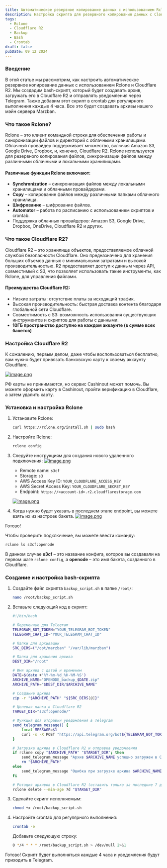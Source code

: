 ```yaml
---
title: Автоматическое резервное копирование данных с использованием Rclone и Cloudflare R2
description: Настройка скрипта для резервного копирования данных с Cloudflare R2 и уведомлений в Telegram.
tags:
  - Rclone
  - Cloudflare R2
  - Backup
  - Bash
  - Crontab
draft: false
pubDate: 09 12 2024
---
```


### Введение

В этой статье мы рассмотрим, как настроить автоматическое резервное копирование данных с использованием Rclone и Cloudflare R2. Мы создадим bash-скрипт, который будет создавать архив, загружать его в Cloudflare R2 и отправлять уведомления через Telegram. Также добавим этот скрипт в crontab для регулярного выполнения каждые 4 часа. Все это будет создавать архивы нашего мэйн сервера Marzban.

### Что такое Rclone?

Rclone – это клиент командной строки для обеспечения работы и синхронизации файлов и директорий с облачными хранилищами. Облачный провайдер поддерживает множество, включая Amazon S3, Google Drive, Dropbox, и, конечно, Cloudflare R2. Rclone используется для резервного копирования файлов, синхронизации файлов между различными облачными и локальными хранилищами.

#### Различные функции Rclone включают:

- **Synchronization** – синхронизация файлов между локальными хранилищами и облачными провайдерами.
- **Copy** – копирование файлов между различными папками облачного хранилища.
- **Шифрование** – шифрование файлов.
- **Automator** – работа по расписанию с использованием скриптов и crontab.
- Поддержка облачных провайдеров: Amazon S3, Google Drive, Dropbox, OneDrive, Cloudflare R2 и других.

### Что такое Cloudflare R2?

Cloudflare R2 – это хранилище объектов, предоставляемое облачной службой безопасности Cloudflare. Оно предназначено для хранения больших объемов данных с минимальными затратами и высокой производительностью. R2 предоставляет доступ к данным через API, совместимый с S3, что позволяет использовать такие инструменты, как Rclone, для управления файлами.

#### Преимущества Cloudflare R2:

- Низкие затраты: отсутствие платы за исходящий трафик.
- Высокая производительность: быстрая доставка контента благодаря глобальной сети Cloudflare.
- Совместимость с S3: возможность использования существующих инструментов и скриптов для работы с данными.
- **10ГБ пространство доступно на каждом аккаунте (в сумме всех бакетов)**

### Настройка Cloudflare R2

К сожалению, первым делом, даже чтобы воспользоваться бесплатно, вам нужно будет привязать банковскую карту к своему аккаунту Cloudflare.

[![image.png](https://openode.xyz/uploads/monthly_2024_05/image.thumb.png.351bdc0c20bd4a4851fcf04df53ef2e0.png)](https://openode.xyz/uploads/monthly_2024_05/image.png.d33a9c2aaac69e7c14ae73a220b204c1.png)

РФ карты не принимаются, но сервис Cashinout может помочь. Вы можете оформить карту в Cashinout, пройти верификацию в Cloudflare, а затем удалить карту.

### Установка и настройка Rclone

1. Установите Rclone:
    ```bash
    curl https://rclone.org/install.sh | sudo bash
    ```

2. Настройте Rclone:
    ```bash
    rclone config
    ```

3. Следуйте инструкциям для создания нового удаленного подключения:
    [![image.png](https://openode.xyz/uploads/monthly_2024_05/image.thumb.png.9bfed1df373f093c08740c00626d3dac.png)](https://openode.xyz/uploads/monthly_2024_05/image.png.63153573fb808842bd0a0f633034146f.png)

    - Remote name: `s3cf`
    - Storage: `s3`
    - AWS Access Key ID: `YOUR_CLOUDFLARE_ACCESS_KEY`
    - AWS Secret Access Key: `YOUR_CLOUDFLARE_SECRET_KEY`
    - Endpoint: `https://<account-id>.r2.cloudflarestorage.com`

    [![image.png](https://openode.xyz/uploads/monthly_2024_05/image.thumb.png.5d6d6c30634c50cb9ceca219165d2f41.png)](https://openode.xyz/uploads/monthly_2024_05/image.png.0a052fef3da53cef90e1d712b21aec5d.png)

4. Когда нужно будет указать в последнем этапе endpoint, вы можете взять их из настроек бакета.
    [![image.png](https://openode.xyz/uploads/monthly_2024_05/image.thumb.png.e04e748f2a65331e59545068b2fecc09.png)](https://openode.xyz/uploads/monthly_2024_05/image.png.2ea379c88ee8599d7c7cb77cf459483f.png)

Готово!

Чтобы проверить подключение, вы можете ввести команду:

```bash
rclone ls s3cf:openode
```

В данном случае **s3cf** – это название конфига, которое вы создавали на первом шаге `rclone config`, а **openode** – это имя бакета, созданного в Cloudflare.

### Создание и настройка bash-скрипта

1. Создайте файл скрипта `backup_script.sh` в папке `/root/`:
    ```bash
    nano /root/backup_script.sh
    ```

2. Вставьте следующий код в скрипт:

    ```bash
    #!/bin/bash

    # Переменные для Telegram
    TELEGRAM_BOT_TOKEN="YOUR_TELEGRAM_BOT_TOKEN"
    TELEGRAM_CHAT_ID="YOUR_TELEGRAM_CHAT_ID"

    # Папки для архивации
    SRC_DIRS=("/opt/marzban" "/var/lib/marzban")

    # Папка для хранения архива
    DEST_DIR="/root"

    # Имя архива с датой и временем
    DATE=$(date +'%Y-%m-%d_%H-%M-%S')
    ARCHIVE_NAME="OPENODE_backup_$DATE.zip"
    ARCHIVE_PATH="$DEST_DIR/$ARCHIVE_NAME"

    # Создание архива
    zip -r "$ARCHIVE_PATH" "${SRC_DIRS[@]}"

    # Целевая папка в Cloudflare R2
    TARGET_DIR="s3cf:openode/"

    # Функция для отправки уведомления в Telegram
    send_telegram_message() {
        local MESSAGE=$1
        curl -s -X POST "https://api.telegram.org/bot${TELEGRAM_BOT_TOKEN}/sendMessage"         -d chat_id="${TELEGRAM_CHAT_ID}" -d text="${MESSAGE}"
    }

    # Загрузка архива в Cloudflare R2 и отправка уведомления
    if rclone copy "$ARCHIVE_PATH" "$TARGET_DIR"; then
        send_telegram_message "Архив $ARCHIVE_NAME успешно загружен в Cloudflare R2."
        rm "$ARCHIVE_PATH"
    else
        send_telegram_message "Ошибка при загрузке архива $ARCHIVE_NAME в Cloudflare R2."
    fi

    # Ротация архивов в Cloudflare R2 (оставить только за последние 7 дней)
    rclone delete --min-age 7d "$TARGET_DIR"
    ```

3. Сделайте скрипт исполняемым:
    ```bash
    chmod +x /root/backup_script.sh
    ```

4. Настройте crontab для регулярного выполнения:
    ```bash
    crontab -e
    ```

    Добавьте следующую строку:
    ```bash
    0 */4 * * * /root/backup_script.sh > /dev/null 2>&1
    ```

Готово! Скрипт будет выполняться каждые 4 часа и уведомления будут приходить в Telegram.

